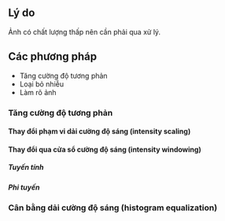 ## Lý do
Ảnh có chất lượng thấp nên cần phải qua xử lý.
## Các phương pháp
- Tăng cường độ tương phản
- Loại bỏ nhiễu
- Làm rõ ảnh
### Tăng cường độ tương phản
#### Thay đổi phạm vi dải cường độ sáng (intensity scaling)
#### Thay đổi qua cửa sổ cường độ sáng (intensity windowing)
##### Tuyến tính
##### Phi tuyến
### Cân bằng dải cường độ sáng (histogram equalization)
